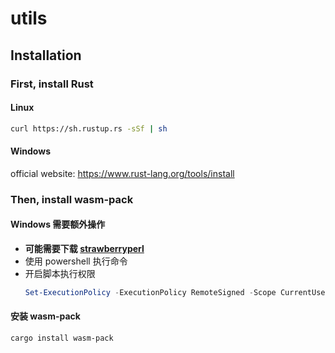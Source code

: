 # utils

## Installation

### First, install Rust

#### Linux

```bash
curl https://sh.rustup.rs -sSf | sh
```

#### Windows

official website: https://www.rust-lang.org/tools/install

### Then, install wasm-pack

#### Windows 需要额外操作

- **可能需要下载 [strawberryperl](https://strawberryperl.com/)**
- 使用 powershell 执行命令
- 开启脚本执行权限
  ```powershell
  Set-ExecutionPolicy -ExecutionPolicy RemoteSigned -Scope CurrentUser
  ```

#### 安装 wasm-pack

```powershell
cargo install wasm-pack
```
